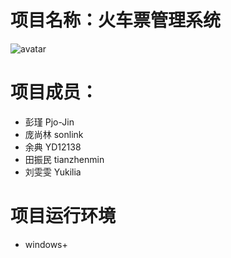 # 项目名称：火车票管理系统<br>
![avatar](http://chuantu.biz/t5/125/1499155771x1035452427.jpg)<br>
# 项目成员：
 - 彭瑾   Pjo-Jin
 - 庞尚林 sonlink
 - 余典  YD12138
 - 田振民  tianzhenmin
 - 刘雯雯  Yukilia

# 项目运行环境
 - windows+